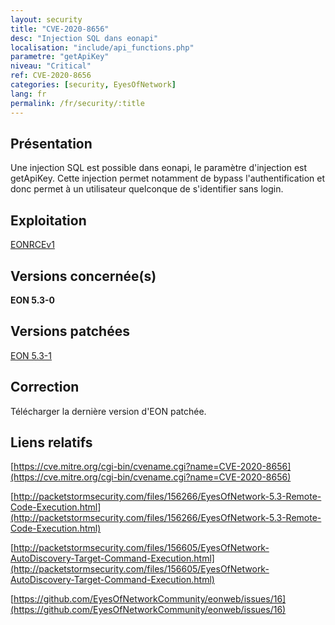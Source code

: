 ```yaml
---
layout: security
title: "CVE-2020-8656"
desc: "Injection SQL dans eonapi"
localisation: "include/api_functions.php"
parametre: "getApiKey"
niveau: "Critical"
ref: CVE-2020-8656
categories: [security, EyesOfNetwork]
lang: fr
permalink: /fr/security/:title
---
```


## Présentation

Une injection SQL est possible dans eonapi, le paramètre d'injection est getApiKey. Cette injection permet notamment de bypass l'authentification et donc permet à un utilisateur quelconque de s'identifier sans login. 

## Exploitation

[EONRCEv1](https://packetstormsecurity.com/files/download/156266/eyesofnetwork53-exec.txt)

## Versions concernée(s)

**EON 5.3-0**

## Versions patchées

[EON 5.3-1](https://github.com/EyesOfNetworkCommunity/eonweb/releases/tag/5.3-1)


## Correction

Télécharger la dernière version d'EON patchée.


## Liens relatifs

[https://cve.mitre.org/cgi-bin/cvename.cgi?name=CVE-2020-8656](https://cve.mitre.org/cgi-bin/cvename.cgi?name=CVE-2020-8656)

[http://packetstormsecurity.com/files/156266/EyesOfNetwork-5.3-Remote-Code-Execution.html](http://packetstormsecurity.com/files/156266/EyesOfNetwork-5.3-Remote-Code-Execution.html)

[http://packetstormsecurity.com/files/156605/EyesOfNetwork-AutoDiscovery-Target-Command-Execution.html](http://packetstormsecurity.com/files/156605/EyesOfNetwork-AutoDiscovery-Target-Command-Execution.html)

[https://github.com/EyesOfNetworkCommunity/eonweb/issues/16](https://github.com/EyesOfNetworkCommunity/eonweb/issues/16)

